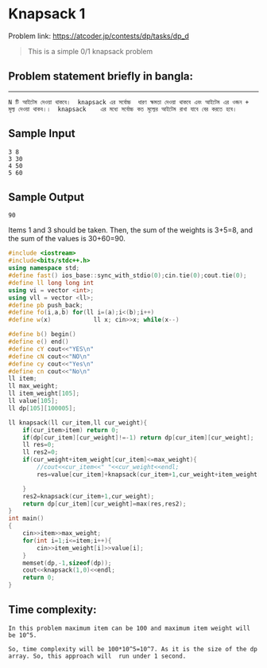 # Knapsack 1
Problem link: https://atcoder.jp/contests/dp/tasks/dp_d

> This is a simple 0/1 knapsack problem  

## Problem statement briefly in bangla:
---
    N টি আইটেম দেওয়া থাকবে।  knapsack এর সর্বোচ্চ  ধারণ ক্ষমতা দেওয়া থাকবে এবং আইটেম এর ওজন + মূল্য দেওয়া থাকব।।  knapsack    এর মধ্যে সর্বোচ্চ কত মূল্যের আইটেম রাখা যাবে বের করতে হবে। 

## Sample Input 
    3 8
    3 30
    4 50
    5 60
## Sample Output 
    90
Items 1 and 3 should be taken. Then, the sum of the weights is 3+5=8, and the sum of the values is 30+60=90.

```C++
#include <iostream>
#include<bits/stdc++.h>
using namespace std;
#define fast() ios_base::sync_with_stdio(0);cin.tie(0);cout.tie(0);
#define ll long long int
using vi = vector <int>;
using vll = vector <ll>;
#define pb push_back;
#define fo(i,a,b) for(ll i=(a);i<(b);i++)
#define w(x)            ll x; cin>>x; while(x--)

#define b() begin()
#define e() end()
#define cY cout<<"YES\n"
#define cN cout<<"NO\n"
#define cy cout<<"Yes\n"
#define cn cout<<"No\n"
ll item;
ll max_weight;
ll item_weight[105];
ll value[105];
ll dp[105][100005];

ll knapsack(ll cur_item,ll cur_weight){
    if(cur_item>item) return 0;
    if(dp[cur_item][cur_weight]!=-1) return dp[cur_item][cur_weight];
    ll res=0;
    ll res2=0;
    if(cur_weight+item_weight[cur_item]<=max_weight){
        //cout<<cur_item<<" "<<cur_weight<<endl;
        res=value[cur_item]+knapsack(cur_item+1,cur_weight+item_weight[cur_item]);

    }
    res2=knapsack(cur_item+1,cur_weight);
    return dp[cur_item][cur_weight]=max(res,res2);
}
int main()
{
    cin>>item>>max_weight;
    for(int i=1;i<=item;i++){
        cin>>item_weight[i]>>value[i];
    }
    memset(dp,-1,sizeof(dp));
    cout<<knapsack(1,0)<<endl;
    return 0;
}
```
## Time complexity:
    In this problem maximum item can be 100 and maximum item weight will be 10^5.

    So, time complexity will be 100*10^5=10^7. As it is the size of the dp array. So, this approach will  run under 1 second.
